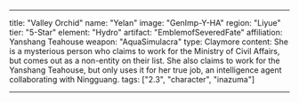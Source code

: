 ---

title: "Valley Orchid"
name: "Yelan"
image: "GenImp-Y-HA"
region: "Liyue"
tier: "5-Star"
element: "Hydro"
artifact: "EmblemofSeveredFate"
affiliation: Yanshang Teahouse
weapon: "AquaSimulacra"
type: Claymore
content: She is a mysterious person who claims to work for the Ministry of Civil Affairs, but comes out as a non-entity on their list. She also claims to work for the Yanshang Teahouse, but only uses it for her true job, an intelligence agent collaborating with Ningguang.
tags: ["2.3", "character", "inazuma"]

---